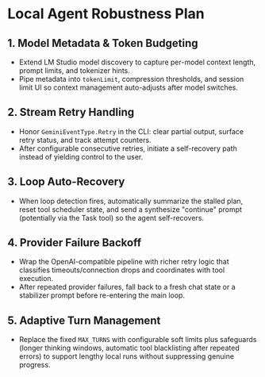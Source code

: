 # Local Agent Robustness Plan

## 1. Model Metadata & Token Budgeting
- Extend LM Studio model discovery to capture per-model context length, prompt limits, and tokenizer hints.
- Pipe metadata into `tokenLimit`, compression thresholds, and session limit UI so context management auto-adjusts after model switches.

## 2. Stream Retry Handling
- Honor `GeminiEventType.Retry` in the CLI: clear partial output, surface retry status, and track attempt counters.
- After configurable consecutive retries, initiate a self-recovery path instead of yielding control to the user.

## 3. Loop Auto-Recovery
- When loop detection fires, automatically summarize the stalled plan, reset tool scheduler state, and send a synthesize "continue" prompt (potentially via the Task tool) so the agent self-recovers.

## 4. Provider Failure Backoff
- Wrap the OpenAI-compatible pipeline with richer retry logic that classifies timeouts/connection drops and coordinates with tool execution.
- After repeated provider failures, fall back to a fresh chat state or a stabilizer prompt before re-entering the main loop.

## 5. Adaptive Turn Management
- Replace the fixed `MAX_TURNS` with configurable soft limits plus safeguards (longer thinking windows, automatic tool blacklisting after repeated errors) to support lengthy local runs without suppressing genuine progress.


